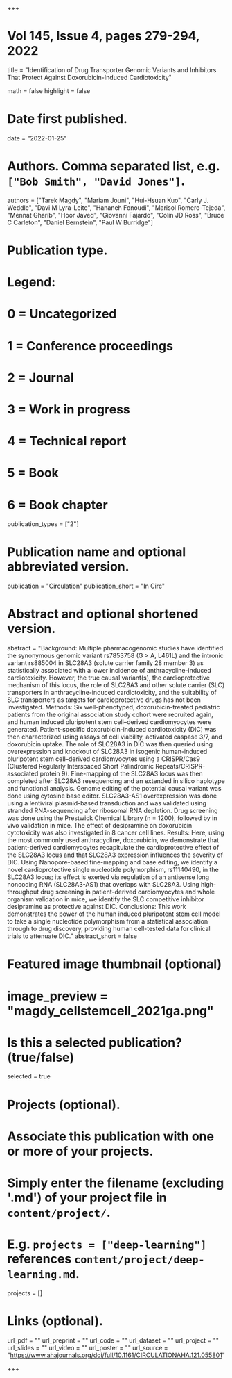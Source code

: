 +++
# Vol 145, Issue 4, pages 279-294, 2022


title = "Identification of Drug Transporter Genomic Variants and Inhibitors That Protect Against Doxorubicin-Induced Cardiotoxicity"

math = false
highlight = false

# Date first published.
date = "2022-01-25"

# Authors. Comma separated list, e.g. `["Bob Smith", "David Jones"]`.
authors = ["Tarek Magdy", "Mariam Jouni", "Hui-Hsuan Kuo", "Carly J. Weddle", "Davi M Lyra-Leite", "Hananeh Fonoudi", "Marisol Romero-Tejeda", "Mennat Gharib", "Hoor Javed", "Giovanni Fajardo", "Colin JD Ross", "Bruce C Carleton", "Daniel Bernstein", "Paul W Burridge"]

# Publication type.
# Legend:
# 0 = Uncategorized
# 1 = Conference proceedings
# 2 = Journal
# 3 = Work in progress
# 4 = Technical report
# 5 = Book
# 6 = Book chapter
publication_types = ["2"]

# Publication name and optional abbreviated version.
publication = "Circulation"
publication_short = "In Circ"

# Abstract and optional shortened version.
abstract = "Background: Multiple pharmacogenomic studies have identified the synonymous genomic variant rs7853758 (G > A, L461L) and the intronic variant rs885004 in SLC28A3 (solute carrier family 28 member 3) as statistically associated with a lower incidence of anthracycline-induced cardiotoxicity. However, the true causal variant(s), the cardioprotective mechanism of this locus, the role of SLC28A3 and other solute carrier (SLC) transporters in anthracycline-induced cardiotoxicity, and the suitability of SLC transporters as targets for cardioprotective drugs has not been investigated. Methods: Six well-phenotyped, doxorubicin-treated pediatric patients from the original association study cohort were recruited again, and human induced pluripotent stem cell–derived cardiomyocytes were generated. Patient-specific doxorubicin-induced cardiotoxicity (DIC) was then characterized using assays of cell viability, activated caspase 3/7, and doxorubicin uptake. The role of SLC28A3 in DIC was then queried using overexpression and knockout of SLC28A3 in isogenic human-induced pluripotent stem cell–derived cardiomyocytes using a CRISPR/Cas9 (Clustered Regularly Interspaced Short Palindromic Repeats/CRISPR-associated protein 9). Fine-mapping of the SLC28A3 locus was then completed after SLC28A3 resequencing and an extended in silico haplotype and functional analysis. Genome editing of the potential causal variant was done using cytosine base editor. SLC28A3-AS1 overexpression was done using a lentiviral plasmid-based transduction and was validated using stranded RNA-sequencing after ribosomal RNA depletion. Drug screening was done using the Prestwick Chemical Library (n = 1200), followed by in vivo validation in mice. The effect of desipramine on doxorubicin cytotoxicity was also investigated in 8 cancer cell lines. Results: Here, using the most commonly used anthracycline, doxorubicin, we demonstrate that patient-derived cardiomyocytes recapitulate the cardioprotective effect of the SLC28A3 locus and that SLC28A3 expression influences the severity of DIC. Using Nanopore-based fine-mapping and base editing, we identify a novel cardioprotective single nucleotide polymorphism, rs11140490, in the SLC28A3 locus; its effect is exerted via regulation of an antisense long noncoding RNA (SLC28A3-AS1) that overlaps with SLC28A3. Using high-throughput drug screening in patient-derived cardiomyocytes and whole organism validation in mice, we identify the SLC competitive inhibitor desipramine as protective against DIC. Conclusions: This work demonstrates the power of the human induced pluripotent stem cell model to take a single nucleotide polymorphism from a statistical association through to drug discovery, providing human cell-tested data for clinical trials to attenuate DIC."
abstract_short = false

# Featured image thumbnail (optional)
# image_preview = "magdy_cellstemcell_2021ga.png"

# Is this a selected publication? (true/false)
selected = true

# Projects (optional).
#   Associate this publication with one or more of your projects.
#   Simply enter the filename (excluding '.md') of your project file in `content/project/`.
#   E.g. `projects = ["deep-learning"]` references `content/project/deep-learning.md`.
projects = []

# Links (optional).
url_pdf = ""
url_preprint = ""
url_code = ""
url_dataset = ""
url_project = ""
url_slides = ""
url_video = ""
url_poster = ""
url_source = "https://www.ahajournals.org/doi/full/10.1161/CIRCULATIONAHA.121.055801"

+++
